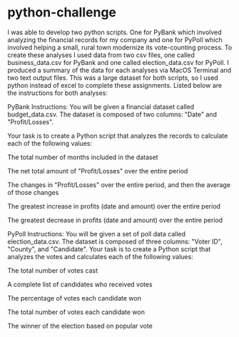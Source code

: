 # python-challenge

I was able to develop two python scripts. One for PyBank which involved analyzing the financial records for my company and one for PyPoll which involved helping a small, rural town modernize its vote-counting process. To create these analyses I used data from two csv files, one called business_data.csv for PyBank and one called election_data.csv for PyPoll. I produced a summary of the data for each analyses via MacOS Terminal and two text output files. This was a large dataset for both scripts, so I used python instead of excel to complete these assignments. Listed below are the instructions for both analyses:


PyBank Instructions:
You will be given a financial dataset called budget_data.csv. The dataset is composed of two columns: "Date" and "Profit/Losses".

Your task is to create a Python script that analyzes the records to calculate each of the following values:

The total number of months included in the dataset

The net total amount of "Profit/Losses" over the entire period

The changes in "Profit/Losses" over the entire period, and then the average of those changes

The greatest increase in profits (date and amount) over the entire period

The greatest decrease in profits (date and amount) over the entire period


PyPoll Instructions:
You will be given a set of poll data called election_data.csv. The dataset is composed of three columns: "Voter ID", "County", and "Candidate". Your task is to create a Python script that analyzes the votes and calculates each of the following values:

The total number of votes cast

A complete list of candidates who received votes

The percentage of votes each candidate won

The total number of votes each candidate won

The winner of the election based on popular vote

